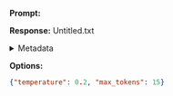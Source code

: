 **Prompt:**



**Response:**
Untitled.txt

<details><summary>Metadata</summary>

- Duration: 1289 ms
- Datetime: 2023-10-29T15:28:48.496900
- Model: gpt-3.5-turbo-0613

</details>

**Options:**
```json
{"temperature": 0.2, "max_tokens": 15}
```

